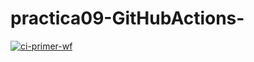 # practica09-GitHubActions-


[![ci-primer-wf](https://github.com/RahmaYEZZA/practica09-GitHubActions/actions/workflows/ci-primer-wf.yml/badge.svg)](https://github.com/RahmaYEZZA/practica09-GitHubActions/actions/workflows/ci-primer-wf.yml)
